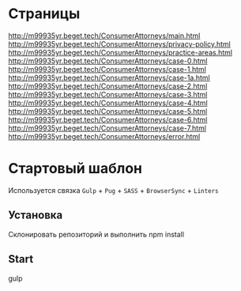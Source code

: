 # Страницы
http://m99935yr.beget.tech/ConsumerAttorneys/main.html
http://m99935yr.beget.tech/ConsumerAttorneys/privacy-policy.html
http://m99935yr.beget.tech/ConsumerAttorneys/practice-areas.html
http://m99935yr.beget.tech/ConsumerAttorneys/case-0.html
http://m99935yr.beget.tech/ConsumerAttorneys/case-1.html
http://m99935yr.beget.tech/ConsumerAttorneys/case-1a.html
http://m99935yr.beget.tech/ConsumerAttorneys/case-2.html
http://m99935yr.beget.tech/ConsumerAttorneys/case-3.html
http://m99935yr.beget.tech/ConsumerAttorneys/case-4.html
http://m99935yr.beget.tech/ConsumerAttorneys/case-5.html
http://m99935yr.beget.tech/ConsumerAttorneys/case-6.html
http://m99935yr.beget.tech/ConsumerAttorneys/case-7.html
http://m99935yr.beget.tech/ConsumerAttorneys/error.html

# Стартовый шаблон
Используется связка `Gulp` + `Pug` + `SASS` + `BrowserSync` + `Linters`

## Установка
Склонировать репозиторий и выполнить npm install

## Start 
gulp


